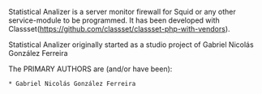 Statistical Analizer is a server monitor firewall for Squid or any other service-module to be programmed. 
It has been developed with Classset(https://github.com/classset/classset-php-with-vendors).

Statistical Analizer originally started as a studio project of Gabriel Nicolás González Ferreira

The PRIMARY AUTHORS are (and/or have been):

    * Gabriel Nicolás González Ferreira

